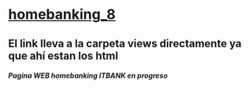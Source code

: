# [homebanking_8](reyjoan.github.io/homebanking_8/views/)
## El link lleva a la carpeta views directamente ya que ahí estan los html
##### Pagina WEB homebanking ITBANK en progreso
